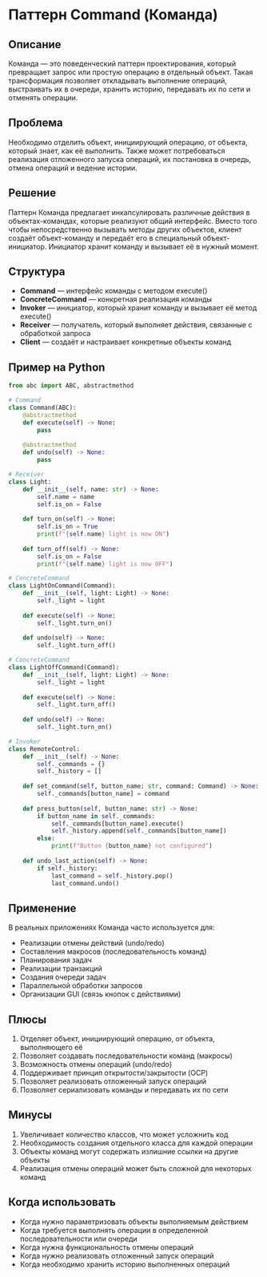 # Паттерн Command (Команда)

## Описание
Команда — это поведенческий паттерн проектирования, который превращает запрос или простую операцию в отдельный объект. Такая трансформация позволяет откладывать выполнение операций, выстраивать их в очереди, хранить историю, передавать их по сети и отменять операции.

## Проблема
Необходимо отделить объект, инициирующий операцию, от объекта, который знает, как её выполнить. Также может потребоваться реализация отложенного запуска операций, их постановка в очередь, отмена операций и ведение истории.

## Решение
Паттерн Команда предлагает инкапсулировать различные действия в объектах-командах, которые реализуют общий интерфейс. Вместо того чтобы непосредственно вызывать методы других объектов, клиент создаёт объект-команду и передаёт его в специальный объект-инициатор. Инициатор хранит команду и вызывает её в нужный момент.

## Структура
- **Command** — интерфейс команды с методом execute()
- **ConcreteCommand** — конкретная реализация команды
- **Invoker** — инициатор, который хранит команду и вызывает её метод execute()
- **Receiver** — получатель, который выполняет действия, связанные с обработкой запроса
- **Client** — создаёт и настраивает конкретные объекты команд

## Пример на Python

```python
from abc import ABC, abstractmethod

# Command
class Command(ABC):
    @abstractmethod
    def execute(self) -> None:
        pass
    
    @abstractmethod
    def undo(self) -> None:
        pass

# Receiver
class Light:
    def __init__(self, name: str) -> None:
        self.name = name
        self.is_on = False
    
    def turn_on(self) -> None:
        self.is_on = True
        print(f"{self.name} light is now ON")
    
    def turn_off(self) -> None:
        self.is_on = False
        print(f"{self.name} light is now OFF")

# ConcreteCommand
class LightOnCommand(Command):
    def __init__(self, light: Light) -> None:
        self._light = light
    
    def execute(self) -> None:
        self._light.turn_on()
    
    def undo(self) -> None:
        self._light.turn_off()

# ConcreteCommand
class LightOffCommand(Command):
    def __init__(self, light: Light) -> None:
        self._light = light
    
    def execute(self) -> None:
        self._light.turn_off()
    
    def undo(self) -> None:
        self._light.turn_on()

# Invoker
class RemoteControl:
    def __init__(self) -> None:
        self._commands = {}
        self._history = []
    
    def set_command(self, button_name: str, command: Command) -> None:
        self._commands[button_name] = command
    
    def press_button(self, button_name: str) -> None:
        if button_name in self._commands:
            self._commands[button_name].execute()
            self._history.append(self._commands[button_name])
        else:
            print(f"Button {button_name} not configured")
    
    def undo_last_action(self) -> None:
        if self._history:
            last_command = self._history.pop()
            last_command.undo()
```

## Применение
В реальных приложениях Команда часто используется для:
- Реализации отмены действий (undo/redo)
- Составления макросов (последовательность команд)
- Планирования задач
- Реализации транзакций
- Создания очереди задач
- Параллельной обработки запросов
- Организации GUI (связь кнопок с действиями)

## Плюсы
1. Отделяет объект, инициирующий операцию, от объекта, выполняющего её
2. Позволяет создавать последовательности команд (макросы)
3. Возможность отмены операций (undo/redo)
4. Поддерживает принцип открытости/закрытости (OCP)
5. Позволяет реализовать отложенный запуск операций
6. Позволяет сериализовать команды и передавать их по сети

## Минусы
1. Увеличивает количество классов, что может усложнить код
2. Необходимость создания отдельного класса для каждой операции
3. Объекты команд могут содержать излишние ссылки на другие объекты
4. Реализация отмены операций может быть сложной для некоторых команд

## Когда использовать
- Когда нужно параметризовать объекты выполняемым действием
- Когда требуется выполнять операции в определенной последовательности или очереди
- Когда нужна функциональность отмены операций
- Когда нужно реализовать отложенный запуск операций
- Когда необходимо хранить историю выполненных операций